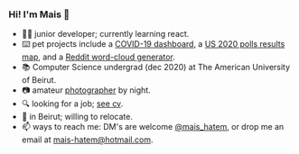 ### Hi! I'm Mais 👋
- :woman_technologist: junior developer; currently learning react.
- :keyboard: pet projects include a [COVID-19 dashboard](https://itsmais.github.io/arab-covid-19-stats/), a [US 2020 polls results map](https://itsmais.github.io/us-presidential-elections-map/), and a [Reddit word-cloud generator](https://itsmais.github.io/word-cloud-subreddit/).
- 📚 Computer Science undergrad (dec 2020) at The American University of Beirut.
- :camera: amateur [photographer](https://500px.com/maishatem) by night. 
- 🔍 looking for a job; [see cv](https://itsmais.github.io/).
- 📍 in Beirut; willing to relocate.
- 📫 ways to reach me: DM's are welcome [@mais_hatem](https://twitter.com/mais_hatem), or drop me an email at mais-hatem@hotmail.com.

<!--
**itsmais/itsmais** is a ✨ _special_ ✨ repository because its `README.md` (this file) appears on your GitHub profile.

Here are some ideas to get you started:

- 🔭 I’m currently working on ...
- 🌱 I’m currently learning ...
- 👯 I’m looking to collaborate on ...
- 🤔 I’m looking for help with ...
- 💬 Ask me about ...
- 📫 How to reach me: ...
- 😄 Pronouns: ...
- ⚡ Fun fact: ...
-->
